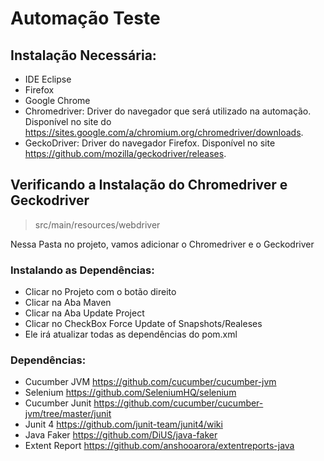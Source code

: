 # Automação Teste

## Instalação Necessária:

- IDE Eclipse
- Firefox
- Google Chrome
- Chromedriver: Driver do navegador que será utilizado na automação. Disponível no site do https://sites.google.com/a/chromium.org/chromedriver/downloads.
- GeckoDriver: Driver do navegador Firefox. Disponível no site https://github.com/mozilla/geckodriver/releases.

## Verificando a Instalação do Chromedriver e Geckodriver

> src/main/resources/webdriver

Nessa Pasta no projeto, vamos adicionar o Chromedriver e o Geckodriver

### Instalando as Dependências:

- Clicar no Projeto com o botão direito
- Clicar na Aba Maven
- Clicar na Aba Update Project
- Clicar no CheckBox Force Update of Snapshots/Realeses 
- Ele irá atualizar todas as dependências do pom.xml
  
### Dependências:  
  
- Cucumber JVM https://github.com/cucumber/cucumber-jvm
- Selenium https://github.com/SeleniumHQ/selenium
- Cucumber Junit https://github.com/cucumber/cucumber-jvm/tree/master/junit
- Junit 4 https://github.com/junit-team/junit4/wiki
- Java Faker https://github.com/DiUS/java-faker
- Extent Report https://github.com/anshooarora/extentreports-java
  
      

